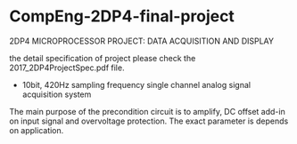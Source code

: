 # CompEng-2DP4-final-project
2DP4 MICROPROCESSOR PROJECT: DATA ACQUISITION AND DISPLAY

the detail specification of project please check the 2017_2DP4ProjectSpec.pdf file.

* 10bit, 420Hz sampling frequency single channel analog signal acquisition system

The main purpose of the precondition circuit is to amplify, DC offset add-in on input signal and overvoltage protection. The exact parameter is depends on application.
